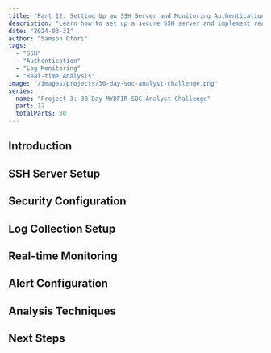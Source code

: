 ```yaml
---
title: "Part 12: Setting Up an SSH Server and Monitoring Authentication Logs in Real-Time"
description: "Learn how to set up a secure SSH server and implement real-time monitoring of authentication attempts and access logs."
date: "2024-03-31"
author: "Samson Otori"
tags:
  - "SSH"
  - "Authentication"
  - "Log Monitoring"
  - "Real-time Analysis"
image: "/images/projects/30-day-soc-analyst-challenge.png"
series:
  name: "Project 3: 30-Day MYDFIR SOC Analyst Challenge"
  part: 12
  totalParts: 30
---
```


## Introduction

## SSH Server Setup

## Security Configuration

## Log Collection Setup

## Real-time Monitoring

## Alert Configuration

## Analysis Techniques

## Next Steps 